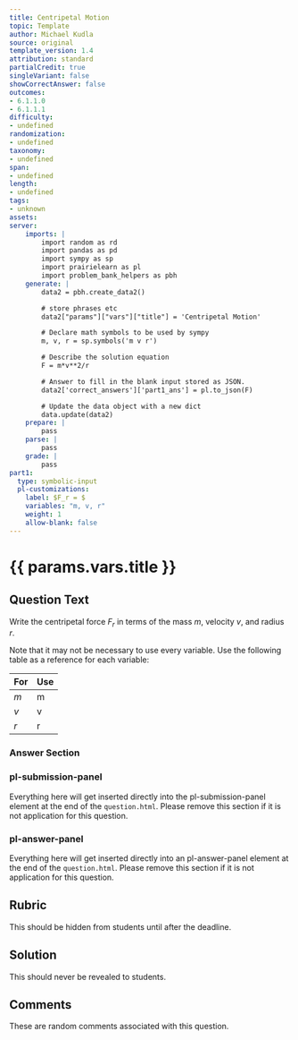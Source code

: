 ```yaml
---
title: Centripetal Motion
topic: Template
author: Michael Kudla
source: original
template_version: 1.4
attribution: standard
partialCredit: true
singleVariant: false
showCorrectAnswer: false
outcomes:
- 6.1.1.0
- 6.1.1.1
difficulty:
- undefined
randomization:
- undefined
taxonomy:
- undefined
span:
- undefined
length:
- undefined
tags:
- unknown
assets:
server:
    imports: |
        import random as rd
        import pandas as pd
        import sympy as sp
        import prairielearn as pl
        import problem_bank_helpers as pbh
    generate: |
        data2 = pbh.create_data2()

        # store phrases etc
        data2["params"]["vars"]["title"] = 'Centripetal Motion'

        # Declare math symbols to be used by sympy
        m, v, r = sp.symbols('m v r')

        # Describe the solution equation
        F = m*v**2/r

        # Answer to fill in the blank input stored as JSON.
        data2['correct_answers']['part1_ans'] = pl.to_json(F)

        # Update the data object with a new dict
        data.update(data2)
    prepare: |
        pass
    parse: |
        pass
    grade: |
        pass
part1:
  type: symbolic-input
  pl-customizations:
    label: $F_r = $
    variables: "m, v, r"
    weight: 1
    allow-blank: false
---
```

# {{ params.vars.title }}

## Question Text

Write the centripetal force $F_r$ in terms of the mass $m$, velocity $v$, and radius $r$.

Note that it may not be necessary to use every variable. Use the following table as a reference for each variable:

| For  | Use   |
|----------|-------|
| $m$  | m  |
| $v$  | v  |
| $r$  | r  |


### Answer Section

### pl-submission-panel

Everything here will get inserted directly into the pl-submission-panel element at the end of the `question.html`.
Please remove this section if it is not application for this question.

### pl-answer-panel

Everything here will get inserted directly into an pl-answer-panel element at the end of the `question.html`.
Please remove this section if it is not application for this question.

## Rubric

This should be hidden from students until after the deadline.

## Solution

This should never be revealed to students.

## Comments

These are random comments associated with this question.
